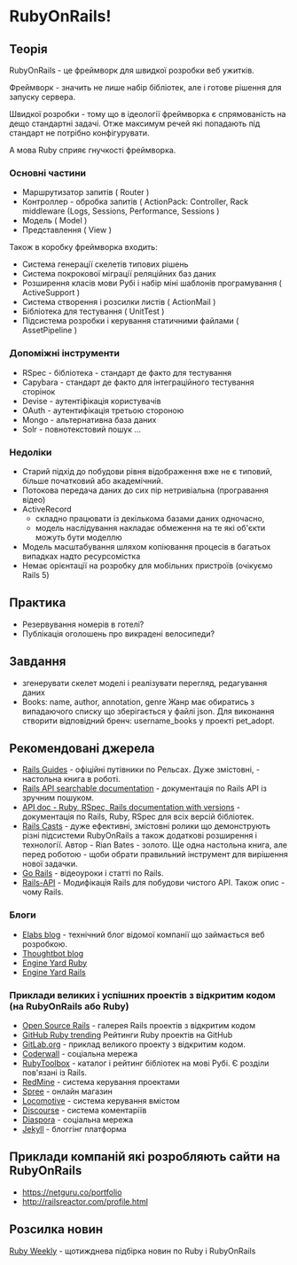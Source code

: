 # RubyOnRails!

## Теорія

RubyOnRails - це фреймворк для швидкої розробки веб ужитків.

Фреймворк - значить не лише набір бібліотек, але і готове рішення для запуску сервера.

Швидкої розробки - тому що в ідеології фреймворка є спрямованість на дещо стандартні задачі.
Отже максимум речей які попадають під стандарт не потрібно конфігурувати.

А мова Ruby сприяє гнучкості фреймворка.


### Основні частини

- Маршрутизатор запитів ( Router )
- Контроллер  - обробка запитів ( ActionPack: Controller, Rack middleware (Logs, Sessions, Performance, Sessions )
- Модель ( Model )
- Представлення ( View )

Також в коробку фреймворка входить:

- Система генерації скелетів типових рішень
- Система покрокової міграції реляційних баз даних
- Розширення класів мови Рубі і набір міні шаблонів програмування ( ActiveSupport )
- Система створення і розсилки листів ( ActionMail )
- Бібліотека для тестування ( UnitTest )
- Підсистема розробки і керування статичними файлами ( AssetPipeline )


### Допоміжні інструменти 

- RSpec - бібліотека - стандарт де факто для тестування  
- Capybara - стандарт де факто для інтеграційного тестування сторінок
- Devise - аутентіфікація користувачів
- OAuth - аутентифікація третьою стороною
- Mongo - альтернативна база даних
- Solr - повнотекстовий пошук
...

### Недоліки
- Старий підхід до побудови рівня відображення вже не є типовий, більше початковий або академічний.
- Потокова передача даних до сих пір нетривіальна (програвання відео)
- ActiveRecord 
  - складно працювати із декількома базами даних одночасно, 
  - модель наслідування накладає обмеження на те які об'єкти можуть бути моделлю
- Модель масштабування шляхом копіювання процесів в багатьох випадках надто ресурсомістка
- Немає орієнтації на розробку для мобільних пристроїв (очікуємо Rails 5)

## Практика

- Резервування номерів в готелі?
- Публікація оголошень про викрадені велосипеди?

## Завдання
- згенерувати скелет моделі і реалізувати перегляд, редагування даних
- Books: name, author, annotation, genre
Жанр має обиратись з випадаючого списку що зберігається у файлі json.
Для виконання створити відповідний бренч: username_books у проекті pet_adopt.


## Рекомендовані джерела

- [Rails Guides](http://guides.rubyonrails.org/) - офіційні путівники по Рельсах. Дуже змістовні,  - настольна книга в роботі.
- [Rails API searchable documentation](http://api.rubyonrails.org/) - документація по Rails API із зручним пошуком.
- [API doc - Ruby, RSpec, Rails documentation with versions](http://apidock.com/rails) - документація по Rails, Ruby, RSpec для всіх версій бібліотек.
- [Rails Casts](http://railscasts.com/) - дуже ефективні, змістовні ролики що демонструють різні підсистеми RubyOnRails
а також додаткові розширення і технології. Автор - Rian Bates - золото. Ще одна настольна книга, але перед роботою - щоби обрати правильний інструмент для вирішення нової задачки.
- [Go Rails](https://gorails.com/) - відеоуроки і статті по Rails.
- [Rails-API](https://github.com/rails-api/rails-api) - Модифікація Rails для побудови чистого API. Також опис - чому Rails.

### Блоги

- [Elabs blog](http://www.elabs.se/tag/rails) - технічний блог відомої компанії що займається веб розробкою.
- [Thoughtbot blog](https://robots.thoughtbot.com/tags/rails)
- [Engine Yard Ruby](https://blog.engineyard.com/categories/ruby)
- [Engine Yard Rails](https://blog.engineyard.com/categories/rails)

### Приклади великих і успішних проектів з відкритим кодом (на RubyOnRails або Ruby)

- [Open Source Rails](http://www.opensourcerails.com/) - галерея Rails проектів з відкритим кодом
- [GitHub Ruby trending](https://github.com/trending?l=ruby) Рейтинги Ruby проектів на GitHub
- [GitLab.org](https://gitlab.com/groups/gitlab-org) - приклад великого проекту з відкритим кодом.
- [Coderwall](https://coderwall.com/) - соціальна мережа 
- [RubyToolbox](https://www.ruby-toolbox.com/) - каталог і рейтинг бібліотек на мові Рубі. Є розділи пов'язані із Rails.
- [RedMine](https://github.com/redmine/redmine) - система керування проектами
- [Spree](https://github.com/spree/spree) - онлайн магазин
- [Locomotive](https://github.com/locomotivecms/engine) - система керування вмістом
- [Discourse](https://github.com/discourse/discourse) - система коментаріїв
- [Diaspora](https://github.com/diaspora/diaspora) - соціальна мережа
- [Jekyll](https://github.com/jekyll/jekyll) - блоггінг платформа

## Приклади компаній які розробляють сайти на RubyOnRails
- https://netguru.co/portfolio
- http://railsreactor.com/profile.html

## Розсилка новин
[Ruby Weekly](https://cooperpress.com/) - щотижднева підбірка новин по Ruby і RubyOnRails
